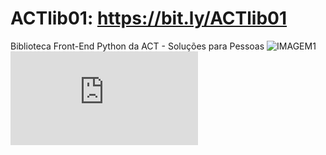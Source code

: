 # ACTlib01: https://bit.ly/ACTlib01
Biblioteca Front-End Python da ACT - Soluções para Pessoas
![IMAGEM1](https://github.com/drive-actsp/ACTlib01/blob/main/bit.ly_ACTlib01.png)
![Roteiro](https://github.com/drive-actsp/ACTlib01/blob/main/Primeiros%20Passos%20para%20comecar%20a%20programar.pdf)

